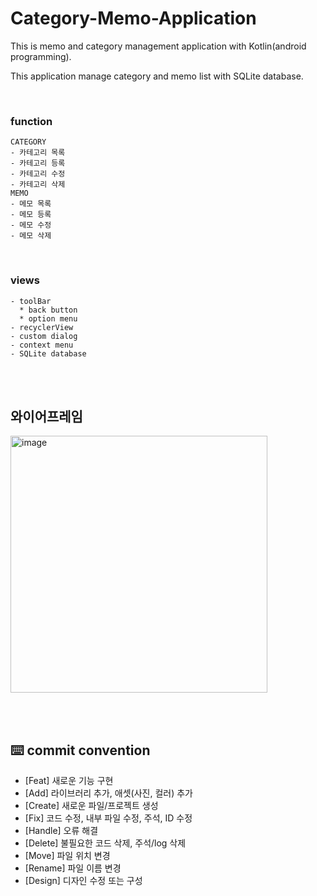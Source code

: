 # Category-Memo-Application
This is memo and category management application with Kotlin(android programming).

This application manage category and memo list with SQLite database.

<br>

### function
    CATEGORY
    - 카테고리 목록
    - 카테고리 등록
    - 카테고리 수정
    - 카테고리 삭제
    MEMO
    - 메모 목록
    - 메모 등록
    - 메모 수정
    - 메모 삭제

<br>

### views
    - toolBar
      * back button
      * option menu 
    - recyclerView
    - custom dialog
    - context menu
    - SQLite database

<br></br>
## 와이어프레임
<img width="411" alt="image" src="https://github.com/PIYUJIN/Category-Memo-Application/assets/86800087/3e84b193-9f7b-4848-b3d6-b9b5e2570eb5">

<br></br>
## ⌨️ commit convention
- [Feat] 새로운 기능 구현
- [Add] 라이브러리 추가, 애셋(사진, 컬러) 추가
- [Create] 새로운 파일/프로젝트 생성
- [Fix] 코드 수정, 내부 파일 수정, 주석, ID 수정
- [Handle] 오류 해결
- [Delete] 불필요한 코드 삭제, 주석/log 삭제
- [Move] 파일 위치 변경
- [Rename] 파일 이름 변경
- [Design] 디자인 수정 또는 구성
